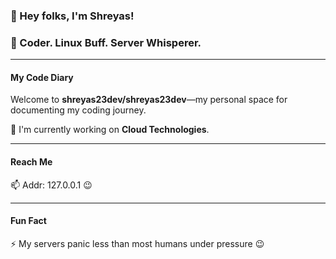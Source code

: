 ### 👋 Hey folks, I'm Shreyas!

### 🐧 Coder. Linux Buff. Server Whisperer.

---

#### My Code Diary

Welcome to **shreyas23dev/shreyas23dev**—my personal space for documenting my coding journey.

🔭 I'm currently working on **Cloud Technologies**.

---

#### Reach Me

📫 Addr: 127.0.0.1 😉

---

#### Fun Fact

⚡ My servers panic less than most humans under pressure 😉
